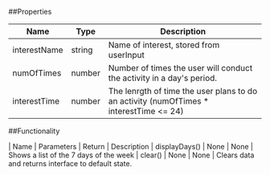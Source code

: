 ##Properties

| Name  | Type | Description
| ------------- | ------------- | ------------- 
| interestName  | string  | Name of interest, stored from userInput  
| numOfTimes  | number  | Number of times the user will conduct the activity in a day's period.
| interestTime  | number  | The lenrgth of time the user plans to do an activity (numOfTimes * interestTime <= 24)


##Functionality

| Name  | Parameters | Return | Description
| displayDays()  | None  | None  | Shows a list of the 7 days of the week
| clear()  | None  | None  | Clears data and returns interface to default state.


